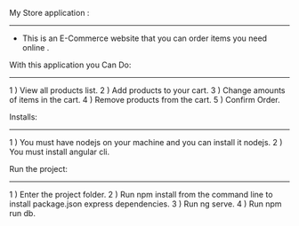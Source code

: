 My Store application :
_________________________________________________________________________________________
* This is an  E-Commerce website that you can order items you need online .

With this application you Can Do:
_________________________________________________________________________________________
1 ) View all products list.
2 ) Add products to your cart.
3 ) Change amounts of items in the cart.
4 ) Remove products from the cart.
5 ) Confirm Order.

Installs:
_________________________________________________________________________________________
1 ) You must have nodejs on your machine and you can install it nodejs.
2 ) You must install angular cli.

Run the project:
_________________________________________________________________________________________
1 ) Enter the project folder.
2 ) Run npm install from the command line to install package.json express dependencies.
3 ) Run ng serve.
4 ) Run npm run db.


